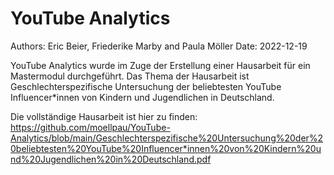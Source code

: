 # YouTube Analytics

Authors: Eric Beier, Friederike Marby and Paula Möller 
Date: 2022-12-19

YouTube Analytics wurde im Zuge der Erstellung einer Hausarbeit für ein Mastermodul durchgeführt. Das Thema der Hausarbeit ist Geschlechterspezifische Untersuchung der beliebtesten YouTube Influencer*innen von Kindern und Jugendlichen in Deutschland.

Die vollständige Hausarbeit ist hier zu finden: https://github.com/moellpau/YouTube-Analytics/blob/main/Geschlechterspezifische%20Untersuchung%20der%20beliebtesten%20YouTube%20Influencer*innen%20von%20Kindern%20und%20Jugendlichen%20in%20Deutschland.pdf
